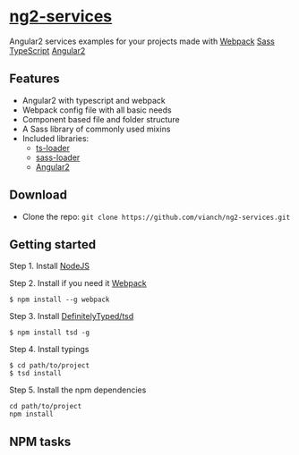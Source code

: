# [ng2-services](https://github.com/vianch/ng2-services)

Angular2 services examples for your projects made with [Webpack](https://webpack.github.io/) [Sass](http://sass-lang.com/) [TypeScript](http://www.typescriptlang.org/)  [Angular2](http://www.angular.io/) 

## Features

* Angular2 with typescript and webpack
* Webpack config file with all basic needs
* Component based file and folder structure
* A Sass library of commonly used mixins
* Included libraries:
    * [ts-loader](https://www.npmjs.com/package/ts-loader) 
    * [sass-loader](https://www.npmjs.com/package/sass-loader) 
    * [Angular2](https://angular.io/)

## Download

- Clone the repo: `git clone https://github.com/vianch/ng2-services.git`

## Getting started

Step 1. Install [NodeJS](http://nodejs.org/download/)

Step 2. Install if you need it [Webpack](https://webpack.github.io/)
```shell
$ npm install --g webpack
```

Step 3. Install [DefinitelyTyped/tsd](http://definitelytyped.org/tsd/) 
```shell
$ npm install tsd -g
```

Step 4. Install typings
```shell
$ cd path/to/project
$ tsd install
```

Step 5. Install the npm dependencies
```shell
cd path/to/project
npm install
```

## NPM tasks